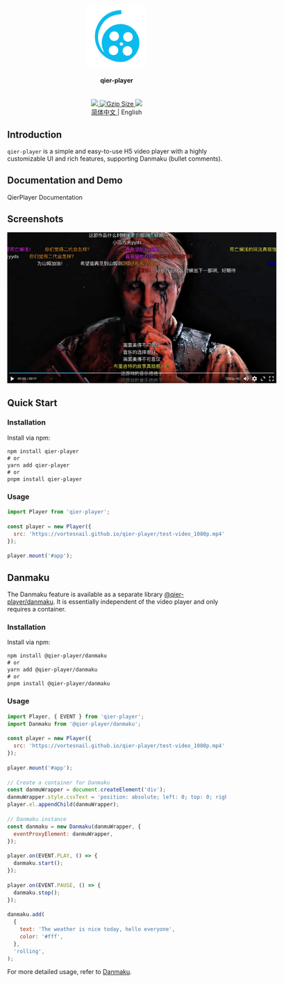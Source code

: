 <div align="center">
  <a href="https://github.com/vortesnail/qier-player">
    <img src="website/docs/public/logo.svg" height="140" width="140" />
  </a>
  <h4>qier-player</h4>
  <br />
  <a href="https://www.npmjs.com/package/qier-player">
    <img src="https://img.shields.io/npm/v/qier-player?style=flat-square&logo=npm" />
  </a>
  <a href="https://unpkg.com/qier-player@latest/dist/umd/index.min.js">
    <img
      src="http://img.badgesize.io/https://unpkg.com/qier-player@latest/dist/umd/index.min.js?compression=gzip&style=flat-square"
      alt="Gzip Size"
    />
  </a>
  <a href="https://app.codacy.com/project/badge/Grade/042def878d8f49039cd4cde757fa1e5c">
    <img src="https://img.shields.io/codacy/grade/042def878d8f49039cd4cde757fa1e5c?logo=codacy&style=flat-square" />
  </a>
</div>

<div align="center">
  <a href="https://github.com/vortesnail/qier-player/blob/master/README-zh-Cn.md">
    简体中文
  </a>
  &#124; English
</div>

## Introduction

`qier-player` is a simple and easy-to-use H5 video player with a highly customizable UI and rich features, supporting Danmaku (bullet comments).

## Documentation and Demo

<a src="https://vortesnail.github.io/qier-player/guide/what-is-qier-player" style="max-width:620px;">
  QierPlayer Documentation
</a>

## Screenshots

<div align="center">
  <img src="./website/docs/public/screenshot.png" style="max-width:620px;" />
</div>

## Quick Start

### Installation

Install via npm:

```shell
npm install qier-player
# or
yarn add qier-player
# or
pnpm install qier-player
```

### Usage

```js
import Player from 'qier-player';

const player = new Player({
  src: 'https://vortesnail.github.io/qier-player/test-video_1080p.mp4',
});

player.mount('#app');
```

## Danmaku

The Danmaku feature is available as a separate library [@qier-player/danmaku](https://www.npmjs.com/package/@qier-player/danmaku). It is essentially independent of the video player and only requires a container.

### Installation

Install via npm:

```shell
npm install @qier-player/danmaku
# or
yarn add @qier-player/danmaku
# or
pnpm install @qier-player/danmaku
```

### Usage

```js
import Player, { EVENT } from 'qier-player';
import Danmaku from '@qier-player/danmaku';

const player = new Player({
  src: 'https://vortesnail.github.io/qier-player/test-video_1080p.mp4',
});

player.mount('#app');

// Create a container for Danmaku
const danmuWrapper = document.createElement('div');
danmuWrapper.style.cssText = 'position: absolute; left: 0; top: 0; right: 0; bottom: 0; overflow: hidden;';
player.el.appendChild(danmuWrapper);

// Danmaku instance
const danmaku = new Danmaku(danmuWrapper, {
  eventProxyElement: danmuWrapper,
});

player.on(EVENT.PLAY, () => {
  danmaku.start();
});

player.on(EVENT.PAUSE, () => {
  danmaku.stop();
});

danmaku.add(
  {
    text: 'The weather is nice today, hello everyone',
    color: '#fff',
  },
  'rolling',
);
```

For more detailed usage, refer to [Danmaku](https://vortesnail.github.io/qier-player/guide/danmaku).
